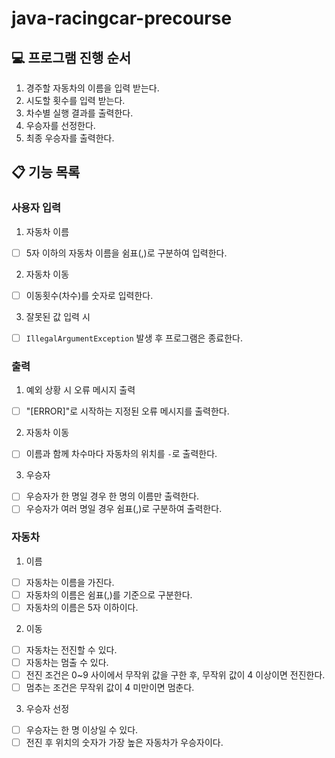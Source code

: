# java-racingcar-precourse

## 💻 프로그램 진행 순서
1. 경주할 자동차의 이름을 입력 받는다.
2. 시도할 횟수를 입력 받는다.
3. 차수별 실행 결과를 출력한다.
4. 우승자를 선정한다.
5. 최종 우승자를 출력한다.

## 📋 기능 목록
### 사용자 입력
1. 자동차 이름
- [ ] 5자 이하의 자동차 이름을 쉼표(,)로 구분하여 입력한다.

2. 자동차 이동
- [ ] 이동횟수(차수)를 숫자로 입력한다.

3. 잘못된 값 입력 시
- [ ] ``IllegalArgumentException`` 발생 후 프로그램은 종료한다.

### 출력
1. 예외 상황 시 오류 메시지 출력
- [ ] "[ERROR]"로 시작하는 지정된 오류 메시지를 출력한다.

2. 자동차 이동
- [ ] 이름과 함께 차수마다 자동차의 위치를 ``-``로 출력한다.

3. 우승자
- [ ] 우승자가 한 명일 경우 한 명의 이름만 출력한다.
- [ ] 우승자가 여러 명일 경우 쉼표(,)로 구분하여 출력한다.

### 자동차
1. 이름
- [ ] 자동차는 이름을 가진다.
- [ ] 자동차의 이름은 쉼표(,)를 기준으로 구분한다.
- [ ] 자동차의 이름은 5자 이하이다.

2. 이동
- [ ] 자동차는 전진할 수 있다.
- [ ] 자동차는 멈출 수 있다.
- [ ] 전진 조건은 0~9 사이에서 무작위 값을 구한 후, 무작위 값이 4 이상이면 전진한다.
- [ ] 멈추는 조건은 무작위 값이 4 미만이면 멈춘다.

3. 우승자 선정
- [ ] 우승자는 한 명 이상일 수 있다.
- [ ] 전진 후 위치의 숫자가 가장 높은 자동차가 우승자이다.